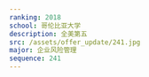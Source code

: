 ```yaml
---
ranking: 2018
school: 哥伦比亚大学
description: 全美第五
src: /assets/offer_update/241.jpg
major: 企业风险管理
sequence: 241
---
```

